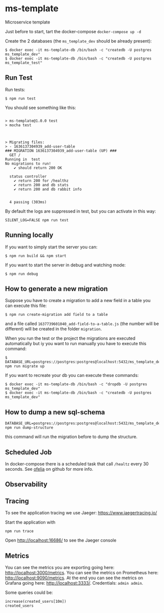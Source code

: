 # ms-template

Microservice template

Just before to start, tart the docker-compose `docker-compose up -d`

Create the 2 databases (the `ms_template_dev` should be already present):

```
$ docker exec -it ms-template-db /bin/bash -c "createdb -U postgres ms_template_dev"
$ docker exec -it ms-template-db /bin/bash -c "createdb -U postgres ms_template_test"
```

## Run Test

Run tests:

```
$ npm run test
```

You should see something like this:

```

> ms-template@1.0.0 test
> mocha test



> Migrating files:
> - 1636137304939_add-user-table
### MIGRATION 1636137304939_add-user-table (UP) ###
  GET /
Running in  test
No migrations to run!
    ✔ should return 200 OK

  status controller
    ✔ return 200 for /healthz
    ✔ return 200 and db stats
    ✔ return 200 and db rabbit info


  4 passing (303ms)

```

By default the logs are suppressed in test, but you can activate in this way:

```shell
SILENT_LOG=FALSE npm run test
```

## Running locally

If you want to simply start the server you can:

```
$ npm run build && npm start
```

If you want to start the server in debug and watching mode:

```
$ npm run debug
```

## How to generate a new migration

Suppose you have to create a migration to add a new field in a table you can execute this file:

```
$ npm run create-migration add field to a table
```

and a file called `1637739601040_add-field-to-a-table.js` (the number will be different) will be created in the folder `migration`.

When you run the test or the project the migrations are executed automatically but iy you want to run manually you have to execute this command:

```
$ DATABASE_URL=postgres://postgres:postgres@localhost:5432/ms_template_dev npm run migrate up
```

If you want to recreate your db you can execute these commands:

```
$ docker exec -it ms-template-db /bin/bash -c "dropdb -U postgres ms_template_dev"
$ docker exec -it ms-template-db /bin/bash -c "createdb -U postgres ms_template_dev"
```

## How to dump a new sql-schema

```
DATABASE_URL=postgres://postgres:postgres@localhost:5432/ms_template_dev npm run dump-structure
```

this command will run the migration before to dump the structure.

## Scheduled Job

In docker-compose there is a scheduled task that call `/healtz` every 30 seconds. See [ofelia](https://github.com/mcuadros/ofelia) on github for more info.

## Observability

## Tracing

To see the application tracing we use Jaeger: <https://www.jaegertracing.io/>

Start the application with

```
npm run trace
```

Open <http://localhost:16686/> to see the Jaeger console

## Metrics

You can see the metrics you are exporting going here: <http://localhost:3000/metrics>. You can see the metrics on Prometheus here: <http://localhost:9090/metrics>. At the end you can see the metrics on Grafana going here: <http://localhost:3333/>. Credentials: `admin admin`.

Some queries could be:

```
increase(created_users[10m])
created_users
```
